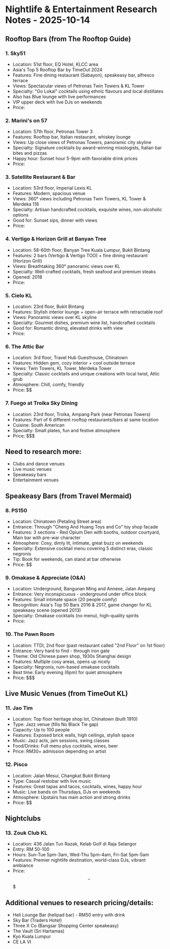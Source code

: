# Nightlife & Entertainment Research Notes - 2025-10-14

## Rooftop Bars (from The Rooftop Guide)

### 1. Sky51
- Location: 51st floor, EQ Hotel, KLCC area
- Asia's Top 5 Rooftop Bar by TimeOut 2024
- Features: Fine dining restaurant (Sabayon), speakeasy bar, alfresco terrace
- Views: Spectacular views of Petronas Twin Towers & KL Tower
- Specialty: "Go Lokal" cocktails using ethnic flavours and local distillates
- Also has Blue lounge with live performances
- VIP upper deck with live DJs on weekends
- Price: $$$$

### 2. Marini's on 57
- Location: 57th floor, Petronas Tower 3
- Features: Rooftop bar, Italian restaurant, whiskey lounge
- Views: Up close views of Petronas Towers, panoramic city skyline
- Specialty: Signature cocktails by award-winning mixologists, Italian bar bites and pizzas
- Happy hour: Sunset hour 5-9pm with favorable drink prices
- Price: $$$$

### 3. Satellite Restaurant & Bar
- Location: 53rd floor, Imperial Lexis KL
- Features: Modern, spacious venue
- Views: 360° views including Petronas Twin Towers, KL Tower & Merdeka 118
- Specialty: Artisan handcrafted cocktails, exquisite wines, non-alcoholic options
- Good for: Sunset sips, dinner with views
- Price: $$$$

### 4. Vertigo & Horizon Grill at Banyan Tree
- Location: 58-60th floor, Banyan Tree Kuala Lumpur, Bukit Bintang
- Features: 2 bars (Vertigo & Vertigo TOO) + fine dining restaurant (Horizon Grill)
- Views: Breathtaking 360° panoramic views over KL
- Specialty: Well-crafted cocktails, fresh seafood and premium steaks
- Opened: 2018
- Price: $$$$

### 5. Cielo KL
- Location: 23rd floor, Bukit Bintang
- Features: Stylish interior lounge + open-air terrace with retractable roof
- Views: Panoramic views over KL skyline
- Specialty: Gourmet dishes, premium wine list, handcrafted cocktails
- Good for: Romantic dining, elevated drinks with view
- Price: $$$$

### 6. The Attic Bar
- Location: 3rd floor, Travel Hub Guesthouse, Chinatown
- Features: Hidden gem, cozy interior + cool outside terrace
- Views: Twin Towers, KL Tower, Merdeka Tower
- Specialty: Classic cocktails and unique creations with local twist, Attic grub
- Atmosphere: Chill, comfy, friendly
- Price: $$

### 7. Fuego at Troika Sky Dining
- Location: 23rd floor, Troika, Ampang Park (near Petronas Towers)
- Features: Part of 6 different rooftop restaurants/bars at same location
- Cuisine: South American
- Specialty: Small plates, fun and festive atmosphere
- Price: $$$

## Need to research more:
- Clubs and dance venues
- Live music venues
- Speakeasy bars
- Entertainment venues



## Speakeasy Bars (from Travel Mermaid)

### 8. PS150
- Location: Chinatown (Petaling Street area)
- Entrance: Through "Cheng And Huang Toys and Co" toy shop facade
- Features: 3 sections - Red Opium Den with booths, outdoor courtyard, Main bar with pre-war character
- Atmosphere: Cosy, dimly lit, intimate, great buzz on weekends
- Specialty: Extensive cocktail menu covering 5 distinct eras, classic negronis
- Tip: Book for weekends, can stand at bar otherwise
- Price: $$

### 9. Omakase & Appreciate (O&A)
- Location: Underground, Bangunan Ming and Annexe, Jalan Ampang
- Entrance: Very inconspicuous - underground under office block
- Features: Small intimate space (20 people comfy)
- Recognition: Asia's Top 50 Bars 2016 & 2017, game changer for KL speakeasy scene (opened 2013)
- Specialty: Omakase cocktails (no menu), high-quality spirits
- Price: $$$$

### 10. The Pawn Room
- Location: TTDI, 2nd floor (past restaurant called "2nd Floor" on 1st floor)
- Entrance: Very hard to find - through iron gate
- Theme: Old Chinese pawn shop, 1930s Shanghai design
- Features: Multiple cosy areas, opens up nicely
- Specialty: Negronis, rum-based omakase cocktails
- Best time: Early evening (6pm) for quiet atmosphere
- Price: $$$

## Live Music Venues (from TimeOut KL)

### 11. Jao Tim
- Location: Top floor heritage shop lot, Chinatown (built 1910)
- Type: Jazz venue (fills No Black Tie gap)
- Capacity: Up to 100 people
- Features: Exposed brick walls, high ceilings, stylish space
- Music: Jazz acts, jam sessions, swing classes
- Food/Drinks: Full menu plus cocktails, wines, beer
- Price: RM30+ admission depending on artist

### 12. Pisco
- Location: Jalan Mesui, Changkat Bukit Bintang
- Type: Casual restobar with live music
- Features: Great tapas and tacos, cocktails, wines, happy hour
- Music: Live bands on Thursdays, DJs on weekends
- Atmosphere: Upstairs has main action and strong drinks
- Price: $$

## Nightclubs

### 13. Zouk Club KL
- Location: 436 Jalan Tun Razak, Kelab Golf di Raja Selangor
- Entry: RM 50-100
- Hours: Sun-Tue 5pm-3am, Wed-Thu 5pm-4am, Fri-Sat 5pm-5am
- Features: Premier nightlife destination, world-class DJs, vibrant ambiance
- Price: $$-$$$

## Additional venues to research pricing/details:
- Heli Lounge Bar (helipad bar) - RM50 entry with drink
- Sky Bar (Traders Hotel)
- Three X Co (Bangsar Shopping Center speakeasy)
- The Vault (Sri Hartamas)
- Kyo Kuala Lumpur
- CE LA VI

